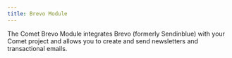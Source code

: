 ```yaml
---
title: Brevo Module
---
```


The Comet Brevo Module integrates Brevo (formerly Sendinblue) with your Comet project and allows you to create and send newsletters and transactional emails.
